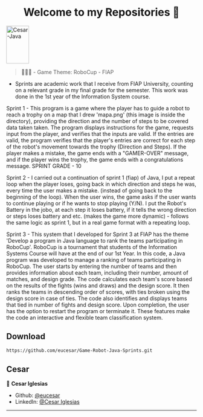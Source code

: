 <h1 align="center">Welcome to my Repositories 🤝</h1>
<p>
   <img align="center" alt="Cesar-Java" height="100" width="60" src="https://cdn.jsdelivr.net/gh/devicons/devicon/icons/java/java-original.svg">
</p>

> 🌱👨‍💻 - Game Theme: RoboCup - FIAP

- Sprints are academic work that I receive from FIAP University, counting on a relevant grade in my final grade for the semester. This work was done in the 1st year of the Information System course.

Sprint 1 - This program is a game where the player has to guide a robot to reach a trophy on a map that I drew 'mapa.png' (this image is inside the directory), providing the direction and the number of steps to be covered data taken taken. The program displays instructions for the game, requests input from the player, and verifies that the inputs are valid. If the entries are valid, the program verifies that the player's entries are correct for each step of the robot's movement towards the trophy (Direction and Steps). If the player makes a mistake, the game ends with a "GAMER-OVER" message, and if the player wins the trophy, the game ends with a congratulations message. SPRINT GRADE - 10

Sprint 2 - I carried out a continuation of sprint 1 (fiap) of Java, I put a repeat loop when the player loses, going back in which direction and steps he was, every time the user makes a mistake. (instead of going back to the beginning of the loop). When the user wins, the game asks if the user wants to continue playing or if he wants to stop playing (Y/N). I put the Robot's Battery in the jobo, at each step it loses battery, if it tells the wrong direction or steps loses battery and etc. (makes the game more dynamic) - follows the same logic as sprint 1, but in a real game format with a repeating loop.

Sprint 3 - This system that I developed for Sprint 3 at FIAP has the theme 'Develop a program in Java language to rank the teams participating in RoboCup'. RoboCup is a tournament that students of the Information Systems Course will have at the end of our 1st Year. In this code, a Java program was developed to manage a ranking of teams participating in RoboCup. The user starts by entering the number of teams and then provides information about each team, including their number, amount of matches, and design grade. The code calculates each team's score based on the results of the fights (wins and draws) and the design score. It then ranks the teams in descending order of scores, with ties broken using the design score in case of ties. The code also identifies and displays teams that tied in number of fights and design score. Upon completion, the user has the option to restart the program or terminate it. These features make the code an interactive and flexible team classification system.

## Download

```sh
https://github.com/eucesar/Game-Robot-Java-Sprints.git
```

## Cesar

👤 **Cesar Iglesias**

* Github: [@eucesar](https://github.com/eucesar)
* LinkedIn: [@Cesar Iglesias](https://www.linkedin.com/in/cesar-iglesias-tecnologia/)

***
